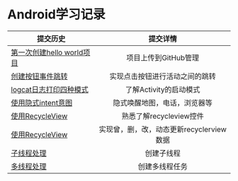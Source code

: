 # Android学习记录
提交历史|提交详情
--|:--:|
[第一次创建hello world项目](https://github.com/rohero6/2017118103_Android/tree/master/HelloWorld)|项目上传到GitHub管理
[创建按钮事件跳转](https://github.com/rohero6/2017118103_Android/tree/master/HelloWorld)|实现点击按钮进行活动之间的跳转
[logcat日志打印四种模式](https://github.com/rohero6/2017118103_Android/tree/master/HelloWorld)|了解Activity的启动模式
[使用隐式intent意图](https://github.com/rohero6/2017118103_Android/tree/master/Broadcaster)|隐式唤醒地图，电话，浏览器等
[使用RecycleView](https://github.com/rohero6/2017118103_Android/tree/master/recycleview2)|熟悉了解recycleview控件
[使用RecycleView](https://github.com/rohero6/2017118103_Android/tree/master/recycleview2)|实现曾，删，改，动态更新recyclerview数据
[子线程处理](https://github.com/rohero6/2017118103_Android/tree/master/handlerMessage)|创建子线程
[多线程处理](https://github.com/rohero6/2017118103_Android/tree/master/MultiThread)|创建多线程任务
